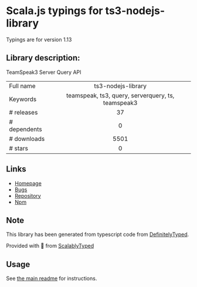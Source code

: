 
# Scala.js typings for ts3-nodejs-library

Typings are for version 1.13

## Library description:
TeamSpeak3 Server Query API

|                    |                 |
| ------------------ | :-------------: |
| Full name          | ts3-nodejs-library |
| Keywords           | teamspeak, ts3, query, serverquery, ts, teamspeak3 |
| # releases         | 37 |
| # dependents       | 0 |
| # downloads        | 5501 |
| # stars            | 0 |

## Links
- [Homepage](https://github.com/Multivit4min/TS3-NodeJS-Library)
- [Bugs](https://github.com/Multivit4min/TS3-NodeJS-Library/issues)
- [Repository](https://github.com/Multivit4min/TS3-NodeJS-Library)
- [Npm](https://www.npmjs.com/package/ts3-nodejs-library)
    


## Note
This library has been generated from typescript code from [DefinitelyTyped](https://definitelytyped.org).

Provided with :purple_heart: from [ScalablyTyped](https://github.com/oyvindberg/ScalablyTyped)

## Usage
See [the main readme](../../readme.md) for instructions.


